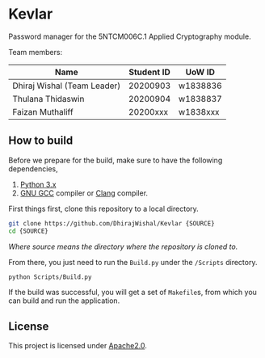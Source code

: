 # Kevlar

Password manager for the 5NTCM006C.1 Applied Cryptography module.

Team members:

| Name                        | Student ID | UoW ID   |
| --------------------------- | ---------- | -------- |
| Dhiraj Wishal (Team Leader) | 20200903   | w1838836 |
| Thulana Thidaswin           | 20200904   | w1838837 |
| Faizan Muthaliff            | 20200xxx   | w1838xxx |

## How to build

Before we prepare for the build, make sure to have the following dependencies,

1. [Python 3.x](https://www.python.org/downloads/)
2. [GNU GCC](https://gcc.gnu.org/) compiler or [Clang](https://clang.llvm.org/) compiler.

First things first, clone this repository to a local directory.

```bash
git clone https://github.com/DhirajWishal/Kevlar {SOURCE}
cd {SOURCE}
```

*Where source means the directory where the repository is cloned to.*

From there, you just need to run the `Build.py` under the `/Scripts` directory.

```bash
python Scripts/Build.py
```

If the build was successful, you will get a set of `Makefile`s, from which you can build and run the application.

## License

This project is licensed under [Apache2.0](https://www.apache.org/licenses/LICENSE-2.0).
